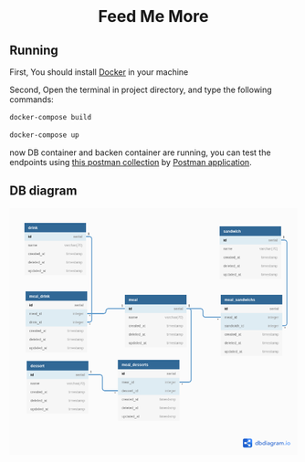 <div align="center">
  <br>
  <h1>Feed Me More</h1>
</div>

## Running

First, You should install [Docker](https://www.docker.com/) in your machine

Second, Open the terminal in project directory, and type the following commands:

```bash
docker-compose build
```

```bash
docker-compose up
```

now DB container and backen container are running, you can test the endpoints using [this postman collection](postman%20collection/Feed-Me-More.postman_collection.json) by [Postman application](https://www.postman.com/).


## DB diagram

![](database/db%20diagram.png)


